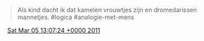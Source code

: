 > Als kind dacht ik dat kamelen vrouwtjes zijn en dromedarissen mannetjes\. \#logica \#analogie\-met\-mens

<img src="../../media/tweet.ico" width="12" /> [Sat Mar 05 13:07:24 +0000 2011](https://twitter.com/DromerDenker/status/44021193224896512)